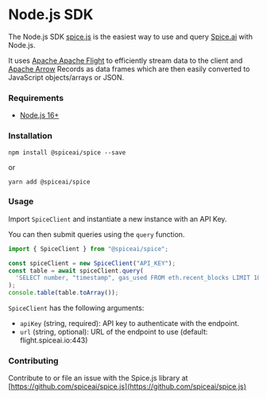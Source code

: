 # Node.js SDK

The Node.js SDK [spice.js](https://www.npmjs.com/package/@spiceai/spice) is the easiest way to use and query [Spice.ai](https://spice.ai) with Node.js.

It uses [Apache Apache Flight](https://arrow.apache.org/docs/format/Flight.html) to efficiently stream data to the client and [Apache Arrow](https://arrow.apache.org/) Records as data frames which are then easily converted to JavaScript objects/arrays or JSON.

### Requirements

* [Node.js 16+](https://nodejs.org/)

### Installation

`npm install @spiceai/spice --save`

or

`yarn add @spiceai/spice`

### Usage

Import `SpiceClient` and instantiate a new instance with an API Key.

You can then submit queries using the `query` function.

```javascript
import { SpiceClient } from "@spiceai/spice";

const spiceClient = new SpiceClient("API_KEY");
const table = await spiceClient.query(
  'SELECT number, "timestamp", gas_used FROM eth.recent_blocks LIMIT 10'
);
console.table(table.toArray());
```

`SpiceClient` has the following arguments:

* `apiKey` (string, required): API key to authenticate with the endpoint.
* `url` (string, optional): URL of the endpoint to use (default: flight.spiceai.io:443)

### Contributing

Contribute to or file an issue with the Spice.js library at [https://github.com/spiceai/spice.js](https://github.com/spiceai/spice.js)
